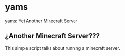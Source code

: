 # yams
yams: Yet Another Minecraft Server

## ¿Another Minecraft Server???

This simple script talks about running a minecraft server. 

